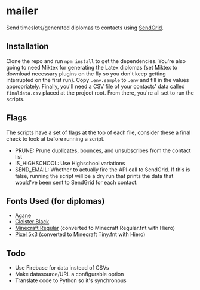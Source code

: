 # mailer

Send timeslots/generated diplomas to contacts using [SendGrid](https://sendgrid.com/).

## Installation

Clone the repo and run `npm install` to get the dependencies. You're also going to need Miktex for generating the Latex diplomas (set Miktex to download necessary plugins on the fly so you don't keep getting interrupted on the first run). Copy `.env.sample` to `.env` and fill in the values appropriately. Finally, you'll need a CSV file of your contacts' data called `finaldata.csv` placed at the project root. From there, you're all set to run the scripts.

## Flags

The scripts have a set of flags at the top of each file, consider these a final check to look at before running a script.

- PRUNE: Prune duplicates, bounces, and unsubscribes from the contact list
- IS_HIGHSCHOOL: Use Highschool variations
- SEND_EMAIL: Whether to actually fire the API call to SendGrid. If this is false, running the script will be a dry run that prints the data that would've been sent to SendGrid for each contact.

## Fonts Used (for diplomas)

- [Agane](https://www.fontsquirrel.com/fonts/agane)
- [Cloister Black](https://www.dafont.com/cloister-black.font)
- [Minecraft Regular](https://fonts2u.com/minecraft-regular.font) (converted to Minecraft Regular.fnt with Hiero)
- [Pixel 5x3](https://fontstruct.com/fontstructions/show/1618858/pixel-5x3-2) (converted to Minecraft Tiny.fnt with Hiero)

## Todo

- Use Firebase for data instead of CSVs
- Make datasource/URL a configurable option
- Translate code to Python so it's synchronous
